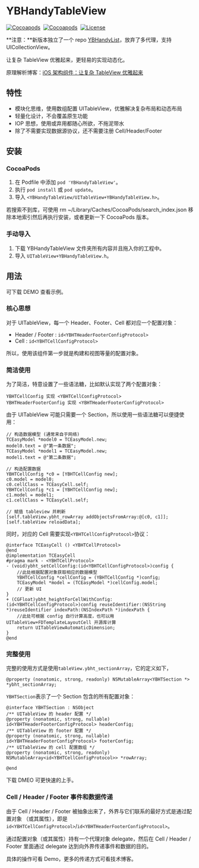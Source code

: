 # YBHandyTableView

[![Cocoapods](https://img.shields.io/cocoapods/v/YBHandyTableView.svg)](https://cocoapods.org/pods/YBHandyTableView)&nbsp;
[![Cocoapods](https://img.shields.io/cocoapods/p/YBHandyTableView.svg)](https://github.com/indulgeIn/YBHandyTableView)&nbsp;
[![License](https://img.shields.io/github/license/indulgeIn/YBHandyTableView.svg)](https://github.com/indulgeIn/YBHandyTableView)&nbsp;

**注意：**新版本独立了一个 repo [YBHandyList](https://github.com/indulgeIn/YBHandyList)，放弃了多代理，支持 UICollectionView。

让复杂 TableView 优雅起来，更轻易的实现动态化。

原理解析博客：[iOS 架构组件：让复杂 TableView 优雅起来](https://www.jianshu.com/p/7db73489ad99)


## 特性

- 模块化思维，使用数组配置 UITableView，优雅解决复杂布局和动态布局
- 轻量化设计，不会覆盖原生功能
- IOP 思想，使用或弃用都随心所欲，不拖泥带水
- 除了不需要实现数据源协议，还不需要注册 Cell/Header/Footer


## 安装

### CocoaPods

1. 在 Podfile 中添加 `pod 'YBHandyTableView'`。
2. 执行 `pod install` 或 `pod update`。
3. 导入 `<YBHandyTableView/UITableView+YBHandyTableView.h>`。

若搜索不到库，可使用 rm ~/Library/Caches/CocoaPods/search_index.json 移除本地索引然后再执行安装，或者更新一下 CocoaPods 版本。

### 手动导入

1. 下载 YBHandyTableView 文件夹所有内容并且拖入你的工程中。
2. 导入 `UITableView+YBHandyTableView.h`。


## 用法

可下载 DEMO 查看示例。

### 核心思想

对于 UITableView，每一个 Header、Footer、Cell 都对应一个配置对象：
- Header / Footer : `id<YBHTHeaderFooterConfigProtocol>`
- Cell : `id<YBHTCellConfigProtocol>`

所以，使用该组件第一步就是构建和视图等量的配置对象。

### 简洁使用

为了简洁，特意设置了一些语法糖，比如默认实现了两个配置对象：
```
YBHTCellConfig 实现 <YBHTCellConfigProtocol>
YBHTHeaderFooterConfig 实现 <YBHTHeaderFooterConfigProtocol>
```
由于 UITableView 可能只需要一个 Section，所以使用一些语法糖可以便捷使用：
```
// 构造数据模型 (通常来自于网络)
TCEasyModel *model0 = TCEasyModel.new;
model0.text = @"第一条数据";
TCEasyModel *model1 = TCEasyModel.new;
model1.text = @"第二条数据";

// 构造配置数据
YBHTCellConfig *c0 = [YBHTCellConfig new];
c0.model = model0;
c0.cellClass = TCEasyCell.self;
YBHTCellConfig *c1 = [YBHTCellConfig new];
c1.model = model1;
c1.cellClass = TCEasyCell.self;

// 赋值 tableview 并刷新
[self.tableView.ybht_rowArray addObjectsFromArray:@[c0, c1]];
[self.tableView reloadData];
```
同时，对应的 Cell 需要实现`<YBHTCellConfigProtocol>`协议：
```
@interface TCEasyCell () <YBHTCellProtocol>
@end
@implementation TCEasyCell
#pragma mark - <YBHTCellProtocol>
- (void)ybht_setCellConfig:(id<YBHTCellConfigProtocol>)config {
    //此处根据配置对象获取相应的数据模型
    YBHTCellConfig *cellConfig = (YBHTCellConfig *)config;
    TCEasyModel *model = (TCEasyModel *)cellConfig.model;
    // 更新 UI
}
+ (CGFloat)ybht_heightForCellWithConfig:(id<YBHTCellConfigProtocol>)config reuseIdentifier:(NSString *)reuseIdentifier indexPath:(NSIndexPath *)indexPath {
    //此处可根据 config 自行计算高度，也可以用 UITableView+FDTemplateLayoutCell 开源库计算 
    return UITableViewAutomaticDimension;
}
@end
```

### 完整使用

完整的使用方式是使用`tableView.ybht_sectionArray`，它的定义如下，
```
@property (nonatomic, strong, readonly) NSMutableArray<YBHTSection *> *ybht_sectionArray;
```
`YBHTSection`表示了一个 Section 包含的所有配置对象：
```
@interface YBHTSection : NSObject
/** UITableView 的 header 配置 */
@property (nonatomic, strong, nullable) id<YBHTHeaderFooterConfigProtocol> headerConfig;
/** UITableView 的 footer 配置 */
@property (nonatomic, strong, nullable) id<YBHTHeaderFooterConfigProtocol> footerConfig;
/** UITableView 的 cell 配置数组 */
@property (nonatomic, strong, readonly) NSMutableArray<id<YBHTCellConfigProtocol>> *rowArray;

@end
```

下载 DMEO 可更快速的上手。


### Cell / Header / Footer 事件和数据传递

由于 Cell / Header / Footer 被抽象出来了，外界与它们联系的最好方式是通过配置对象 （或其属性），即是`id<YBHTCellConfigProtocol>`/`id<YBHTHeaderFooterConfigProtocol>`。

通过配置对象（或其属性）持有一个代理对象 delegate，然后在 Cell / Header / Footer 里面通过 delegate 达到向外界传递事件和数据的目的。

具体的操作可看 Demo，更多的传递方式可看技术博客。
